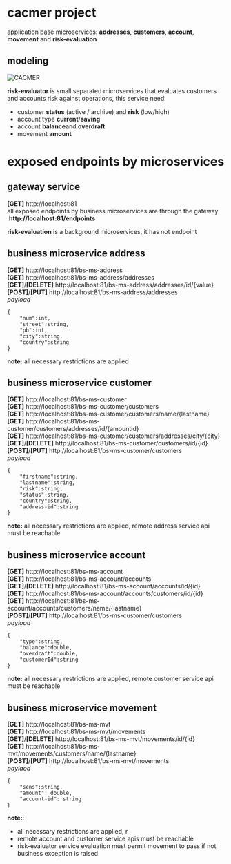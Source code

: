 # cacmer project
application base microservices: **addresses**, **customers**, **account**, **movement** and **risk-evaluation**
## modeling
![CACMER](https://github.com/placidenduwayo1/k8s-ingress-kafka-avro-cacmer-back/assets/124048212/99e16818-fac1-4c6b-9bcc-560ac7526361)


**risk-evaluator** is small separated microservices that evaluates customers and accounts risk against operations, this service need:
 - customer **status** (active / archive) and **risk** (low/high)
 - account type **current**/**saving**
 - account **balance**and **overdraft**
 - movement **amount**

# exposed endpoints by microservices

## gateway service
**[GET]** http://localhost:81  
all exposed endpoints by business microservices are  through the gateway :**http://localhost:81/endpoints**  

**risk-evaluation** is a background microservices, it has not endpoint

## business microservice address
**[GET]** http://localhost:81/bs-ms-address  
**[GET]** http://localhost:81/bs-ms-address/addresses  
**[GET]**/**[DELETE]** http://localhost:81/bs-ms-address/addresses/id/{value}  
**[POST]**/**[PUT]** http://localhost:81/bs-ms-address/addresses  
*payload*  
```
{
    "num":int,
    "street":string,
    "pb":int,
    "city":string,
    "country":string
}
```
**note:** all necessary restrictions are applied
## business microservice customer
**[GET]** http://localhost:81/bs-ms-customer  
**[GET]** http://localhost:81/bs-ms-customer/customers  
**[GET]** http://localhost:81/bs-ms-customer/customers/name/{lastname}  
**[GET]** http://localhost:81/bs-ms-customer/customers/addresses/id/{amountid}  
**[GET]** http://localhost:81/bs-ms-customer/customers/addresses/city/{city}  
**[GET]**/**[DELETE]** http://localhost:81/bs-ms-customer/customers/id/{id}  
**[POST]**/**[PUT]** http://localhost:81/bs-ms-customer/customers  
*payload*
```
{
    "firstname":string,
    "lastname":string,
    "risk":string,
    "status":string,
    "country":string,
    "address-id":string
}
```
**note:** all necessary restrictions are applied, remote address service api must be reachable
## business microservice account
**[GET]** http://localhost:81/bs-ms-account    
**[GET]** http://localhost:81/bs-ms-account/accounts  
**[GET]**/**[DELETE]** http://localhost:81/bs-ms-account/accounts/id/{id}  
**[GET]** http://localhost:81/bs-ms-account/accounts/customers/id/{id}  
**[GET]** http://localhost:81/bs-ms-account/accounts/customers/name/{lastname}  
**[POST]**/**[PUT]** http://localhost:81/bs-ms-customer/customers  
*payload*
```
{
    "type":string,
    "balance":double,
    "overdraft":double,
    "customerId":string
}
```
**note:** all necessary restrictions are applied, remote customer service api must be reachable
## business microservice movement

**[GET]** http://localhost:81/bs-ms-mvt  
**[GET]** http://localhost:81/bs-ms-mvt/movements  
**[GET]**/**[DELETE]** http://localhost:81/bs-ms-mvt/movements/id/{id}  
**[GET]** http://localhost:81/bs-ms-mvt/movements/customers/name/{lastname}  
**[POST]**/**[PUT]** http://localhost:81/bs-ms-mvt/movements  
*paylaod* 
```
{
    "sens":string,
    "amount": double,
    "account-id": string
}
```
**note:**:  
- all necessary restrictions are applied, r
- remote account and customer service apis must be reachable
- risk-evaluator service evaluation must permit movement to pass if not business exception is raised
        


